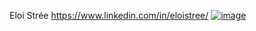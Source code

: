 Eloi Strée
https://www.linkedin.com/in/eloistree/
[![image](https://github.com/user-attachments/assets/cd07fd50-0822-4f7d-a9c5-595812427685)](https://www.linkedin.com/in/eloistree/)
